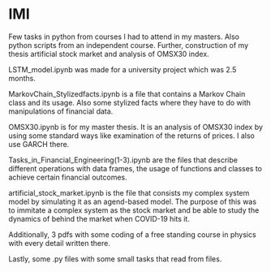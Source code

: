 # IMI
Few tasks in python from courses I had to attend in my masters. Also python scripts from an independent course. Further, construction of my thesis artificial stock market and analysis of OMSX30 index.

LSTM_model.ipynb was made for a university project which was 2.5 months. 

MarkovChain_Stylizedfacts.ipynb is a file that contains a Markov Chain class and its usage. Also some stylized facts where they have to do with manipulations of financial data.

OMSX30.ipynb is for my master thesis. It is an analysis of OMSX30 index by using some standard ways like examination of the returns of prices. I also use GARCH there. 

Tasks_in_Financial_Engineering(1-3).ipynb are the files that describe different operations with data frames, the usage of functions and classes to achieve certain financial outcomes.

artificial_stock_market.ipynb is the file that consists my complex system model by simulating it as an agend-based model. The purpose of this was to immitate a complex system as the stock market and be able to study the dynamics of behind the market when COVID-19 hits it.

Additionally, 3 pdfs with some coding of a free standing course in physics with every detail written there.

Lastly, some .py files with some small tasks that read from files. 
